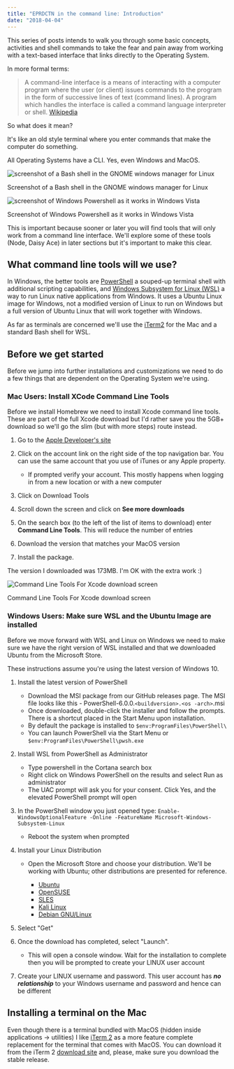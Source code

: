 ```yaml
---
title: "EPRDCTN in the command line: Introduction"
date: "2018-04-04"
---
```


This series of posts intends to walk you through some basic concepts, activities and shell commands to take the fear and pain away from working with a text-based interface that links directly to the Operating System.

In more formal terms:

> A command-line interface is a means of interacting with a computer program where the user (or client) issues commands to the program in the form of successive lines of text (command lines). A program which handles the interface is called a command language interpreter or shell. [Wikipedia](https://en.wikipedia.org/wiki/Command-line_interface)

So what does it mean?

It's like an old style terminal where you enter commands that make the computer do something.

All Operating Systems have a CLI. Yes, even Windows and MacOS.

![screenshot of a Bash shell in the GNOME windows manager for Linux](https://publishing-project.rivendellweb.net/wp-content/uploads/2018/03/600px-Linux_command-line._Bash._GNOME_Terminal._screenshot.png)

Screenshot of a Bash shell in the GNOME windows manager for Linux

![screenshot of Windows Powershell as it works in Windows Vista](https://publishing-project.rivendellweb.net/wp-content/uploads/2018/03/600px-Windows_PowerShell_1.0_PD.png)

Screenshot of Windows Powershell as it works in Windows Vista

This is important because sooner or later you will find tools that will only work from a command line interface. We'll explore some of these tools (Node, Daisy Ace) in later sections but it's important to make this clear.

## What command line tools will we use?

In Windows, the better tools are [PowerShell](https://docs.microsoft.com/en-us/powershell/scripting/powershell-scripting?view=powershell-6) a souped-up terminal shell with additional scripting capabilities, and [Windows Subsystem for Linux (WSL)](https://docs.microsoft.com/en-us/windows/wsl/about) a way to run Linux native applications from Windows. It uses a Ubuntu Linux image for Windows, not a modified version of Linux to run on Windows but a full version of Ubuntu Linux that will work together with Windows.

As far as terminals are concerned we'll use the [iTerm2](https://www.iterm2.com/) for the Mac and a standard Bash shell for WSL.

## Before we get started

Before we jump into further installations and customizations we need to do a few things that are dependent on the Operating System we're using.

### Mac Users: Install XCode Command Line Tools

Before we install Homebrew we need to install Xcode command line tools. These are part of the full Xcode download but I'd rather save you the 5GB+ download so we'll go the slim (but with more steps) route instead.

1. Go to the [Apple Developer's site](https://developer.apple.com/)
2. Click on the account link on the right side of the top navigation bar. You can use the same account that you use of iTunes or any Apple property.
    
    - If prompted verify your account. This mostly happens when logging in from a new location or with a new computer
3. Click on Download Tools
4. Scroll down the screen and click on **See more downloads**
5. On the search box (to the left of the list of items to download) enter **Command Line Tools**. This will reduce the number of entries
6. Download the version that matches your MacOS version
7. Install the package.

The version I downloaded was 173MB. I'm OK with the extra work :)

![Command Line Tools For Xcode download screen](https://publishing-project.rivendellweb.net/wp-content/uploads/2018/03/xcode-commandline-tool-download-1024x614.png)

Command Line Tools For Xcode download screen

### Windows Users: Make sure WSL and the Ubuntu Image are installed

Before we move forward with WSL and Linux on Windows we need to make sure we have the right version of WSL installed and that we downloaded Ubuntu from the Microsoft Store.

These instructions assume you're using the latest version of Windows 10.

1. Install the latest version of PowerShell
    
    - Download the MSI package from our GitHub releases page. The MSI file looks like this - PowerShell-6.0.0.`<buildversion>.<os -arch>`.msi
    - Once downloaded, double-click the installer and follow the prompts. There is a shortcut placed in the Start Menu upon installation.
    - By default the package is installed to `$env:ProgramFiles\PowerShell\`
    - You can launch PowerShell via the Start Menu or `$env:ProgramFiles\PowerShell\pwsh.exe`
2. Install WSL from PowerShell as Administrator
    
    - Type powershell in the Cortana search box
    - Right click on Windows PowerShell on the results and select Run as administrator
    - The UAC prompt will ask you for your consent. Click Yes, and the elevated PowerShell prompt will open
3. In the PowerShell window you just opened type: `Enable-WindowsOptionalFeature -Online -FeatureName Microsoft-Windows-Subsystem-Linux`
    
    - Reboot the system when prompted
4. Install your Linux Distribution
    
    - Open the Microsoft Store and choose your distribution. We'll be working with Ubuntu; other distributions are presented for reference.
        
        - [Ubuntu](https://www.microsoft.com/store/p/ubuntu/9nblggh4msv6)
        - [OpenSUSE](https://www.microsoft.com/store/apps/9njvjts82tjx)
        - [SLES](https://www.microsoft.com/store/apps/9p32mwbh6cns)
        - [Kali Linux](https://www.microsoft.com/store/apps/9PKR34TNCV07)
        - [Debian GNU/Linux](https://www.microsoft.com/store/apps/9MSVKQC78PK6)
5. Select "Get"
6. Once the download has completed, select "Launch".
    
    - This will open a console window. Wait for the installation to complete then you will be prompted to create your LINUX user account
7. Create your LINUX username and password. This user account has **_no relationship_** to your Windows username and password and hence can be different

## Installing a terminal on the Mac

Even though there is a terminal bundled with MacOS (hidden inside applications -> utilities) I like [iTerm 2](https://www.iterm2.com/) as a more feature complete replacement for the terminal that comes with MacOS. You can download it from the iTerm 2 [download site](https://www.iterm2.com/downloads.html) and, please, make sure you download the stable release.
